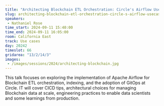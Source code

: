 ```yaml
---
title: "Architecting Blockchain ETL Orchestration: Circle's Airflow Usecase"
slug: architecting-blockchain-etl-orchestration-circle-s-airflow-usecase
speakers:
 - Nathaniel Rose
time_start: 2024-09-11 15:40:00
time_end: 2024-09-11 16:05:00
room: California East
track: Use cases
day: 20242
timeslot: 66
gridarea: "13/2/14/3"
images: 
 - /images/sessions/2024/architecting-blockchain.jpg
---
```


This talk focuses on exploring the implementation of Apache Airflow for Blockchain ETL orchestration, indexing, and the adoption of GitOps at Circle. IT will cover CICD tips, architectural choices for managing Blockchain data at scale, engineering practices to enable data scientists and some learnings from production.